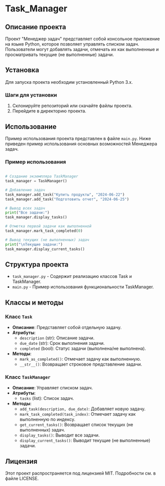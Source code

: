 # Task_Manager

## Описание проекта

Проект "Менеджер задач" представляет собой консольное приложение на языке Python, которое позволяет управлять списком задач. Пользователи могут добавлять задачи, отмечать их как выполненные и просматривать текущие (не выполненные) задачи.

## Установка

Для запуска проекта необходим установленный Python 3.x.

### Шаги для установки

1. Склонируйте репозиторий или скачайте файлы проекта.
2. Перейдите в директорию проекта.

## Использование

Пример использования проекта представлен в файле `main.py`. Ниже приведен пример использования основных возможностей Менеджера задач.

### Пример использования

```python

# Создание экземпляра TaskManager
task_manager = TaskManager()

# Добавление задач
task_manager.add_task("Купить продукты", "2024-06-22")
task_manager.add_task("Подготовить отчет", "2024-06-25")

# Вывод всех задач
print("Все задачи:")
task_manager.display_tasks()

# Отметка первой задачи как выполненной
task_manager.mark_task_completed(0)

# Вывод текущих (не выполненных) задач
print("\nТекущие задачи:")
task_manager.display_current_tasks()
```

## Структура проекта

- `task_manager.py` - Содержит реализацию классов Task и TaskManager.
- `main.py` - Пример использования функциональности TaskManager.

## Классы и методы

### Класс `Task`

- **Описание**: Представляет собой отдельную задачу.
- **Атрибуты**:
  - `description` (str): Описание задачи.
  - `due_date` (str): Срок выполнения задачи.
  - `completed` (bool): Статус задачи (выполнена/не выполнена).
- **Методы**:
  - `mark_as_completed()`: Отмечает задачу как выполненную.
  - `__str__()`: Возвращает строковое представление задачи.

### Класс `TaskManager`

- **Описание**: Управляет списком задач.
- **Атрибуты**:
  - `tasks` (list): Список задач.
- **Методы**:
  - `add_task(description, due_date)`: Добавляет новую задачу.
  - `mark_task_completed(task_index)`: Отмечает задачу как выполненную по индексу.
  - `get_current_tasks()`: Возвращает список текущих (не выполненных) задач.
  - `display_tasks()`: Выводит все задачи.
  - `display_current_tasks()`: Выводит текущие (не выполненные) задачи.

## Лицензия

Этот проект распространяется под лицензией MIT. Подробности см. в файле LICENSE.
